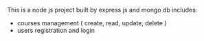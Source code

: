 This is a node js project built by express js and mongo db includes:
- courses management ( create, read, update, delete )
- users registration and login
